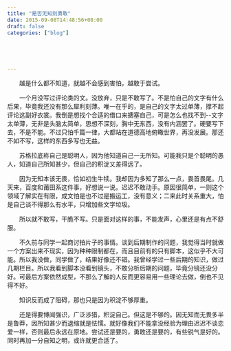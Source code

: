 ```yaml
---
title: "是否无知则勇敢"
date: 2015-09-08T14:48:56+08:00
draft: false
categories: ["blog"]





---
```


　　越是什么都不知道，就越不会感到害怕，越敢于尝试。

<!--more-->

　　一个月没写过评论类的文。没放弃，只是不敢写了。不是怕自己的文字有什么后果，毕竟我还没有那么犀利刻薄。唯一在乎的，是自己的文字太过单薄，撑不起评论这副好衣裳。我倒是想找个合适的借口来搪塞自己，可是怎么也找不到--文字太单薄，无非是头脑太简单，思想不深刻，胸中无东西，没有内涵罢了。硬要写下去，不是不能。不过只怕千篇一律，大都站在道德高地俯瞰世界，再没发展。那还不如不写，这样的东西多写也无益。

　　苏格拉底称自己是聪明人，因为他知道自己一无所知。可能我只是个聪明的愚人，知道自己所知甚少，但自己的积淀又差得远了。

　　因为无知本该无畏，恰如初生牛犊。我却因为多知了那么一点，畏首畏尾。几天来，百度和莆田系这件事，好想说一说。迟迟不敢动手。原因很简单，一则这个领域了解实在有限，成文怕是也不过是搬运工，没有意义；二来此时关系重大，怕是自己谈不得那么有水平，只增加些文字垃圾。

　　所以就不敢写，干脆不写。只是面对这样的事，不能发声，心里还是有点不舒服。

　　不久前与同学一起商讨拍片子的事情。谈到后期制作的问题，我觉得当时就做一个方案出来不现实，因为种种限制都在，而且目前有的只有脚本，这似乎不大可能。所以我没做，同学做了，结果好像还不错。我曾经学过一些后期的知识，做过几期栏目。所以我看到脚本没看到镜头，不敢分析后期的问题，毕竟分镜还没分好。可最后方案依然成型，不那么了解的人反而更容易用一些理论去做，倒也不见得不好。

　　知识反而成了阻碍，那也只是因为积淀不够厚重。

　　还是得要博闻强识，广泛涉猎，积淀自己。但这是不够的。因无知而无畏多半是鲁莽，因所知甚少而退缩就是怯懦。就好像我们不能拿没经验为理由迟迟不谈恋爱一样，否则最后永远在原地。尝试还是要的，勇敢还是要的，有些锐气是好的。同时再加一分自知之明，或许就更合适了。
　　
　　
　　
　　
　　
　　
　　
　　
　　
　　
　　
　　
